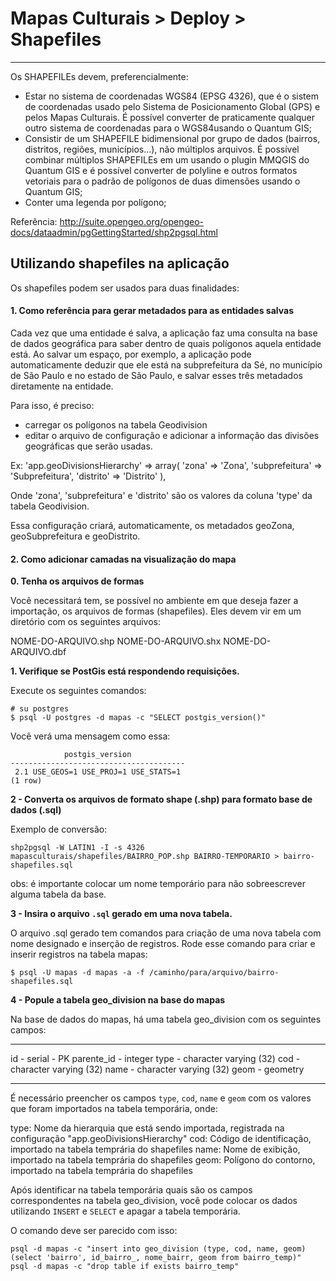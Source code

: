 # Mapas Culturais > Deploy > Shapefiles
----

Os SHAPEFILEs devem, preferencialmente:

- Estar no sistema de coordenadas WGS84 (EPSG 4326), que é o sistem de coordenadas usado pelo Sistema de Posicionamento Global (GPS) e pelos Mapas Culturais. É possível converter de praticamente qualquer outro sistema de coordenadas para o WGS84usando o Quantum GIS;
- Consistir de um SHAPEFILE bidimensional por grupo de dados (bairros, distritos, regiões, municípios...), não múltiplos arquivos. É possível combinar múltiplos SHAPEFILEs em um usando o plugin MMQGIS do Quantum GIS e é possível converter de polyline e outros formatos vetoriais para o padrão de polígonos de duas dimensões usando o Quantum GIS;
- Conter uma legenda por polígono;

Referência: http://suite.opengeo.org/opengeo-docs/dataadmin/pgGettingStarted/shp2pgsql.html

## Utilizando shapefiles na aplicação

Os shapefiles podem ser usados para duas finalidades:

#### 1. Como referência para gerar metadados para as entidades salvas

Cada vez que uma entidade é salva, a aplicação faz uma consulta na base de dados geográfica para saber dentro de quais polígonos aquela entidade está. Ao salvar um espaço, por exemplo, a aplicação pode automaticamente deduzir que ele está na subprefeitura da Sé, no município de São Paulo e no estado de São Paulo, e salvar esses três metadados diretamente na entidade.

Para isso, é preciso:

- carregar os polígonos na tabela Geodivision
- editar o arquivo de configuração e adicionar a informação das divisões geográficas que serão usadas.

Ex:
'app.geoDivisionsHierarchy' => array(
            'zona' => 'Zona',
            'subprefeitura' => 'Subprefeitura',
            'distrito' => 'Distrito'
        ),

  Onde 'zona', 'subprefeitura' e 'distrito' são os valores da coluna 'type' da tabela Geodivision.

  Essa configuração criará, automaticamente, os metadados geoZona, geoSubprefeitura e geoDistrito.

#### 2. Como adicionar camadas na visualização do mapa


**0. Tenha os arquivos de formas**

Você necessitará tem, se possível no ambiente em que deseja fazer a importação, os arquivos de formas (shapefiles). Eles devem vir em um diretório com os seguintes arquivos:

NOME-DO-ARQUIVO.shp
NOME-DO-ARQUIVO.shx
NOME-DO-ARQUIVO.dbf


**1. Verifique se PostGis está respondendo requisições.**

Execute os seguintes comandos:
```
# su postgres
$ psql -U postgres -d mapas -c "SELECT postgis_version()"
```

Você verá uma mensagem como essa:

```
            postgis_version
---------------------------------------
 2.1 USE_GEOS=1 USE_PROJ=1 USE_STATS=1
(1 row)
```

**2 - Converta os arquivos de formato shape (.shp) para formato base de dados (.sql)**

Exemplo de conversão:

```
shp2pgsql -W LATIN1 -I -s 4326 mapasculturais/shapefiles/BAIRRO_POP.shp BAIRRO-TEMPORARIO > bairro-shapefiles.sql
```
obs: é importante colocar um nome temporário para não sobreescrever alguma tabela da base.

**3 - Insira o arquivo `.sql` gerado em uma nova tabela.**

O arquivo .sql gerado tem comandos para criação de uma nova tabela com nome designado e inserção de registros. Rode esse comando para criar e inserir registros na tabela mapas:

```
$ psql -U mapas -d mapas -a -f /caminho/para/arquivo/bairro-shapefiles.sql
```

**4 - Popule a tabela geo_division na base do mapas**

Na base de dados do mapas, há uma tabela geo_division com os seguintes campos:

---------
id                  - serial - PK
parente_id          - integer
type                - character varying (32)
cod                 - character varying (32)
name                - character varying (32)
geom                - geometry

---------

É necessário preencher os campos `type`, `cod`, `name` e `geom` com os valores que foram importados na tabela temporária, onde:

type: Nome da hierarquia que está sendo importada, registrada na configuração "app.geoDivisionsHierarchy"
cod: Código de identificação, importado na tabela temprária do shapefiles
name: Nome de exibição, importado na tabela temprária do shapefiles
geom: Polígono do contorno, importado na tabela temprária do shapefiles

Após identificar na tabela temporária quais são os campos correspondentes na tabela geo_division, você pode colocar os dados utilizando `INSERT` e `SELECT` e apagar a tabela temporária.

O comando deve ser parecido com isso:

```
psql -d mapas -c "insert into geo_division (type, cod, name, geom) (select 'bairro', id_bairro_, nome_bairr, geom from bairro_temp)"
psql -d mapas -c "drop table if exists bairro_temp"
```
